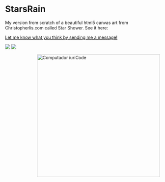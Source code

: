 # StarsRain

<p align="left"> 
My version from scratch of a beautiful html5 canvas art from Christopherlis.com called Star Shower.
See it here: <a href="https://tatolevicz.github.io/StarsRain/">
</p>

         
<p align="left">
 Let me know what you think by sending me a message!
</p>
               
<p align="left">
  <a href="mailto:leviczios@gmail.com" alt="Gmail">
  <img src="https://img.shields.io/badge/-Gmail-FF0000?style=flat-square&labelColor=FF0000&logo=gmail&logoColor=white"/></a>
  <a href="https://www.instagram.com/tatolevicz" alt="Instagram">
  <img src="https://img.shields.io/badge/-Instagram-DF0174?style=flat-square&labelColor=DF0174&logo=instagram&logoColor=white"/></a>
</p>  


<img src="https://raw.githubusercontent.com/MicaelliMedeiros/micaellimedeiros/master/image/computer-illustration.png" min-width="400px" max-width="400px" width="400px" align="right" alt="Computador iuriCode">
